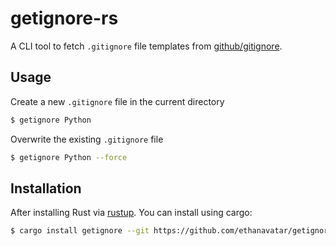 # getignore-rs

A CLI tool to fetch `.gitignore` file templates from [github/gitignore](https://github.com/github/gitignore).

## Usage

Create a new `.gitignore` file in the current directory

```bash
$ getignore Python
```

Overwrite the existing `.gitignore` file

```bash
$ getignore Python --force
```

## Installation

After installing Rust via [rustup](https://rustup.rs/). You can install using cargo:
```bash
$ cargo install getignore --git https://github.com/ethanavatar/getignore-rs.git
```

